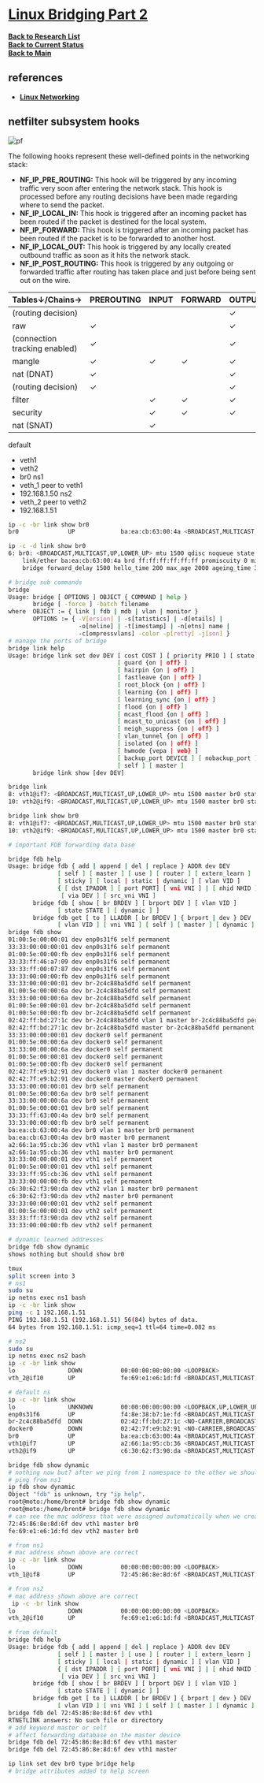# **[Linux Bridging Part 2](https://www.youtube.com/watch?v=6aJG0ztP0GQ&list=PLmZU6NElARbZtvrVbfz9rVpWRt5HyCeO7&index=2)**


**[Back to Research List](../../../../../../research_list.md)**\
**[Back to Current Status](../../../../../../../development/status/weekly/current_status.md)**\
**[Back to Main](../../../../../../../README.md)**

## references


- **[Linux Networking](https://www.youtube.com/@routerologyblog1111/playlists)**
## netfilter subsystem hooks
![pf](https://people.netfilter.org/pablo/nf-hooks.png)

The following hooks represent these well-defined points in the networking stack:

- **NF_IP_PRE_ROUTING:** This hook will be triggered by any incoming traffic very soon after entering the network stack. This hook is processed before any routing decisions have been made regarding where to send the packet.
- **NF_IP_LOCAL_IN:** This hook is triggered after an incoming packet has been routed if the packet is destined for the local system.
- **NF_IP_FORWARD:** This hook is triggered after an incoming packet has been routed if the packet is to be forwarded to another host.
- **NF_IP_LOCAL_OUT:** This hook is triggered by any locally created outbound traffic as soon as it hits the network stack.
- **NF_IP_POST_ROUTING:** This hook is triggered by any outgoing or forwarded traffic after routing has taken place and just before being sent out on the wire.

| Tables↓/Chains→               | PREROUTING | INPUT | FORWARD | OUTPUT | POSTROUTING |
|-------------------------------|------------|-------|---------|--------|-------------|
| (routing decision)            |            |       |         | ✓      |             |
| raw                           | ✓          |       |         | ✓      |             |
| (connection tracking enabled) | ✓          |       |         | ✓      |             |
| mangle                        | ✓          | ✓     | ✓       | ✓      | ✓           |
| nat (DNAT)                    | ✓          |       |         | ✓      |             |
| (routing decision)            | ✓          |       |         | ✓      |             |
| filter                        |            | ✓     | ✓       | ✓      |             |
| security                      |            | ✓     | ✓       | ✓      |             |
| nat (SNAT)                    |            | ✓     |         |        | ✓           |


default
- veth1
- veth2
- br0
ns1
- veth_1 peer to veth1
- 192.168.1.50
ns2
- veth_2 peer to veth2
- 192.168.1.51

```bash
ip -c -br link show br0
br0              UP             ba:ea:cb:63:00:4a <BROADCAST,MULTICAST,UP,LOWER_UP> 

ip -c -d link show br0
6: br0: <BROADCAST,MULTICAST,UP,LOWER_UP> mtu 1500 qdisc noqueue state UP mode DEFAULT group default qlen 1000
    link/ether ba:ea:cb:63:00:4a brd ff:ff:ff:ff:ff:ff promiscuity 0 minmtu 68 maxmtu 65535 
    bridge forward_delay 1500 hello_time 200 max_age 2000 ageing_time 30000 stp_state 0 priority 32768 vlan_filtering 0 vlan_protocol 802.1Q bridge_id 8000.ba:ea:cb:63:0:4a designated_root 8000.ba:ea:cb:63:0:4a root_port 0 root_path_cost 0 topology_change 0 topology_change_detected 0 hello_timer    0.00 tcn_timer    0.00 topology_change_timer    0.00 gc_timer    1.40 vlan_default_pvid 1 vlan_stats_enabled 0 vlan_stats_per_port 0 group_fwd_mask 0 group_address 01:80:c2:00:00:00 mcast_snooping 1 mcast_router 1 mcast_query_use_ifaddr 0 mcast_querier 0 mcast_hash_elasticity 16 mcast_hash_max 4096 mcast_last_member_count 2 mcast_startup_query_count 2 mcast_last_member_interval 100 mcast_membership_interval 26000 mcast_querier_interval 25500 mcast_query_interval 12500 mcast_query_response_interval 1000 mcast_startup_query_interval 3124 mcast_stats_enabled 0 mcast_igmp_version 2 mcast_mld_version 1 nf_call_iptables 0 nf_call_ip6tables 0 nf_call_arptables 0 addrgenmode eui64 numtxqueues 1 numrxqueues 1 gso_max_size 65536 gso_max_segs 65535 

# bridge sub commands
bridge
Usage: bridge [ OPTIONS ] OBJECT { COMMAND | help }
       bridge [ -force ] -batch filename
where  OBJECT := { link | fdb | mdb | vlan | monitor }
       OPTIONS := { -V[ersion] | -s[tatistics] | -d[etails] |
                    -o[neline] | -t[imestamp] | -n[etns] name |
                    -c[ompressvlans] -color -p[retty] -j[son] }
# manage the ports of bridge 
bridge link help
Usage: bridge link set dev DEV [ cost COST ] [ priority PRIO ] [ state STATE ]
                               [ guard {on | off} ]
                               [ hairpin {on | off} ]
                               [ fastleave {on | off} ]
                               [ root_block {on | off} ]
                               [ learning {on | off} ]
                               [ learning_sync {on | off} ]
                               [ flood {on | off} ]
                               [ mcast_flood {on | off} ]
                               [ mcast_to_unicast {on | off} ]
                               [ neigh_suppress {on | off} ]
                               [ vlan_tunnel {on | off} ]
                               [ isolated {on | off} ]
                               [ hwmode {vepa | veb} ]
                               [ backup_port DEVICE ] [ nobackup_port ]
                               [ self ] [ master ]
       bridge link show [dev DEV]

bridge link
8: vth1@if7: <BROADCAST,MULTICAST,UP,LOWER_UP> mtu 1500 master br0 state forwarding priority 32 cost 2 
10: vth2@if9: <BROADCAST,MULTICAST,UP,LOWER_UP> mtu 1500 master br0 state forwarding priority 32 cost 2

bridge link show br0
8: vth1@if7: <BROADCAST,MULTICAST,UP,LOWER_UP> mtu 1500 master br0 state forwarding priority 32 cost 2 
10: vth2@if9: <BROADCAST,MULTICAST,UP,LOWER_UP> mtu 1500 master br0 state forwarding priority 32 cost 2

# important FDB forwarding data base

bridge fdb help
Usage: bridge fdb { add | append | del | replace } ADDR dev DEV
              [ self ] [ master ] [ use ] [ router ] [ extern_learn ]
              [ sticky ] [ local | static | dynamic ] [ vlan VID ]
              { [ dst IPADDR ] [ port PORT] [ vni VNI ] | [ nhid NHID ] }
               [ via DEV ] [ src_vni VNI ]
       bridge fdb [ show [ br BRDEV ] [ brport DEV ] [ vlan VID ]
              [ state STATE ] [ dynamic ] ]
       bridge fdb get [ to ] LLADDR [ br BRDEV ] { brport | dev } DEV
              [ vlan VID ] [ vni VNI ] [ self ] [ master ] [ dynamic ]
bridge fdb show
01:00:5e:00:00:01 dev enp0s31f6 self permanent
33:33:00:00:00:01 dev enp0s31f6 self permanent
01:00:5e:00:00:fb dev enp0s31f6 self permanent
33:33:ff:46:a7:09 dev enp0s31f6 self permanent
33:33:ff:00:07:87 dev enp0s31f6 self permanent
33:33:00:00:00:fb dev enp0s31f6 self permanent
33:33:00:00:00:01 dev br-2c4c88ba5dfd self permanent
01:00:5e:00:00:6a dev br-2c4c88ba5dfd self permanent
33:33:00:00:00:6a dev br-2c4c88ba5dfd self permanent
01:00:5e:00:00:01 dev br-2c4c88ba5dfd self permanent
01:00:5e:00:00:fb dev br-2c4c88ba5dfd self permanent
02:42:ff:bd:27:1c dev br-2c4c88ba5dfd vlan 1 master br-2c4c88ba5dfd permanent
02:42:ff:bd:27:1c dev br-2c4c88ba5dfd master br-2c4c88ba5dfd permanent
33:33:00:00:00:01 dev docker0 self permanent
01:00:5e:00:00:6a dev docker0 self permanent
33:33:00:00:00:6a dev docker0 self permanent
01:00:5e:00:00:01 dev docker0 self permanent
01:00:5e:00:00:fb dev docker0 self permanent
02:42:7f:e9:b2:91 dev docker0 vlan 1 master docker0 permanent
02:42:7f:e9:b2:91 dev docker0 master docker0 permanent
33:33:00:00:00:01 dev br0 self permanent
01:00:5e:00:00:6a dev br0 self permanent
33:33:00:00:00:6a dev br0 self permanent
01:00:5e:00:00:01 dev br0 self permanent
33:33:ff:63:00:4a dev br0 self permanent
33:33:00:00:00:fb dev br0 self permanent
ba:ea:cb:63:00:4a dev br0 vlan 1 master br0 permanent
ba:ea:cb:63:00:4a dev br0 master br0 permanent
a2:66:1a:95:cb:36 dev vth1 vlan 1 master br0 permanent
a2:66:1a:95:cb:36 dev vth1 master br0 permanent
33:33:00:00:00:01 dev vth1 self permanent
01:00:5e:00:00:01 dev vth1 self permanent
33:33:ff:95:cb:36 dev vth1 self permanent
33:33:00:00:00:fb dev vth1 self permanent
c6:30:62:f3:90:da dev vth2 vlan 1 master br0 permanent
c6:30:62:f3:90:da dev vth2 master br0 permanent
33:33:00:00:00:01 dev vth2 self permanent
01:00:5e:00:00:01 dev vth2 self permanent
33:33:ff:f3:90:da dev vth2 self permanent
33:33:00:00:00:fb dev vth2 self permanent

# dynamic learned addresses
bridge fdb show dynamic
shows nothing but should show br0

tmux
split screen into 3
# ns1
sudo su
ip netns exec ns1 bash
ip -c -br link show
ping -c 1 192.168.1.51
PING 192.168.1.51 (192.168.1.51) 56(84) bytes of data.
64 bytes from 192.168.1.51: icmp_seq=1 ttl=64 time=0.082 ms

# ns2
sudo su
ip netns exec ns2 bash
ip -c -br link show
lo               DOWN           00:00:00:00:00:00 <LOOPBACK>
vth_2@if10       UP             fe:69:e1:e6:1d:fd <BROADCAST,MULTICAST,UP,LOWER_UP>

# default ns
ip -c -br link show
lo               UNKNOWN        00:00:00:00:00:00 <LOOPBACK,UP,LOWER_UP>
enp0s31f6        UP             f4:8e:38:b7:1e:fd <BROADCAST,MULTICAST,UP,LOWER_UP>
br-2c4c88ba5dfd  DOWN           02:42:ff:bd:27:1c <NO-CARRIER,BROADCAST,MULTICAST,UP>
docker0          DOWN           02:42:7f:e9:b2:91 <NO-CARRIER,BROADCAST,MULTICAST,UP>
br0              UP             ba:ea:cb:63:00:4a <BROADCAST,MULTICAST,UP,LOWER_UP>
vth1@if7         UP             a2:66:1a:95:cb:36 <BROADCAST,MULTICAST,UP,LOWER_UP>
vth2@if9         UP             c6:30:62:f3:90:da <BROADCAST,MULTICAST,UP,LOWER_UP>

bridge fdb show dynamic
# nothing now but? after we ping from 1 namespace to the other we should see something here.
# ping from ns1
ip fdb show dynamic
Object "fdb" is unknown, try "ip help".
root@moto:/home/brent# bridge fdb show dynamic
root@moto:/home/brent# bridge fdb show dynamic
# can see the mac address that were assigned automatically when we created the veth device
72:45:86:8e:8d:6f dev vth1 master br0
fe:69:e1:e6:1d:fd dev vth2 master br0

# from ns1
# mac address shown above are correct
ip -c -br link show
lo               DOWN           00:00:00:00:00:00 <LOOPBACK>
vth_1@if8        UP             72:45:86:8e:8d:6f <BROADCAST,MULTICAST,UP,LOWER_UP>

# from ns2
# mac address shown above are correct
 ip -c -br link show
lo               DOWN           00:00:00:00:00:00 <LOOPBACK>
vth_2@if10       UP             fe:69:e1:e6:1d:fd <BROADCAST,MULTICAST,UP,LOWER_UP>

# from default
bridge fdb help
Usage: bridge fdb { add | append | del | replace } ADDR dev DEV
              [ self ] [ master ] [ use ] [ router ] [ extern_learn ]
              [ sticky ] [ local | static | dynamic ] [ vlan VID ]
              { [ dst IPADDR ] [ port PORT] [ vni VNI ] | [ nhid NHID ] }
               [ via DEV ] [ src_vni VNI ]
       bridge fdb [ show [ br BRDEV ] [ brport DEV ] [ vlan VID ]
              [ state STATE ] [ dynamic ] ]
       bridge fdb get [ to ] LLADDR [ br BRDEV ] { brport | dev } DEV
              [ vlan VID ] [ vni VNI ] [ self ] [ master ] [ dynamic ]
bridge fdb del 72:45:86:8e:8d:6f dev vth1
RTNETLINK answers: No such file or directory
# add keyword master or self
# affect forwarding database on the master device
bridge fdb del 72:45:86:8e:8d:6f dev vth1 master
bridge fdb del 72:45:86:8e:8d:6f dev vth1 master

ip link set dev br0 type bridge help
# bridge attributes added to help screen